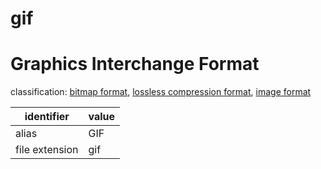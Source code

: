 # gif

# Graphics Interchange Format
classification: [bitmap format](bitmap.md), [lossless compression format](compression.md), [image format](image.md)

| identifier     | value
| -------------- | -----
| alias          | GIF
| file extension | gif
